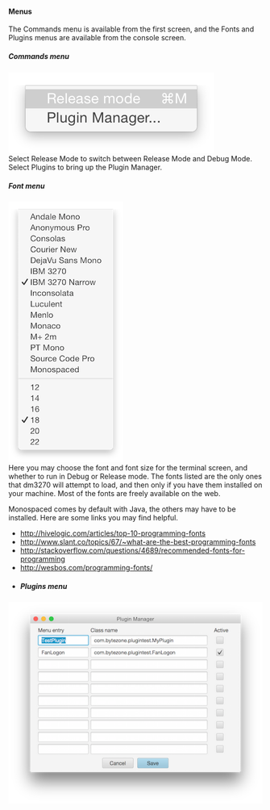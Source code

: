 #### Menus
The Commands menu is available from the first screen, and the Fonts and Plugins menus are available from the console screen.
##### Commands menu
![Debug](commandsmenu.png?raw=true "debug")  
Select Release Mode to switch between Release Mode and Debug Mode. Select Plugins to bring up the Plugin Manager.
##### Font menu
![Fonts](fonts.png?raw=true "fonts")  
Here you may choose the font and font size for the terminal screen, and whether to run in Debug or Release mode. The fonts listed are the only ones that dm3270 will attempt to load, and then only if you have them installed on your machine. Most of the fonts are freely available on the web.

Monospaced comes by default with Java, the others may have to be installed. Here are some links you may find helpful.
* http://hivelogic.com/articles/top-10-programming-fonts
* http://www.slant.co/topics/67/~what-are-the-best-programming-fonts
* http://stackoverflow.com/questions/4689/recommended-fonts-for-programming
* http://wesbos.com/programming-fonts/
* ##### Plugins menu
![Plugins](plugins.png?raw=true "plugins")  
